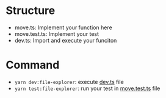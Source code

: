 # Structure
- move.ts: Implement your function here
- move.test.ts: Implement your test
- dev.ts: Import and execute your funciton

# Command
- `yarn dev:file-explorer`: execute [dev.ts](./dev.ts) file
- `yarn test:file-explorer`: run your test in [move.test.ts](./move.test.ts) file
